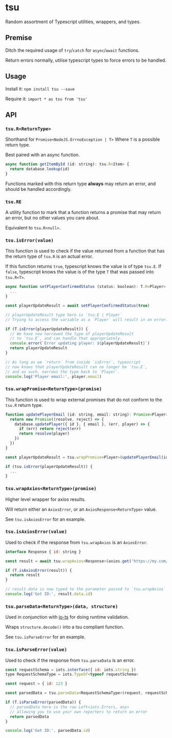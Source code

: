 # tsu
Random assortment of Typescript utilities, wrappers, and types.

## Premise

Ditch the required usage of `try`/`catch` for `async`/`await` functions.

Return errors normally, utilise typescript types to force errors to be handled.

## Usage

Install it: `npm install tsu --save`

Require it: `import * as tsu from 'tsu'`

## API

### `tsu.R<ReturnType>`

Shorthand for `Promise<NodeJS.ErrnoException | T>`
Where `T` is a possible return type.

Best paired with an async function.

```js
async function getItemById (id: string): tsu.R<Item> {
  return database.lookup(id)
}
```

Functions marked with this return type **always** may return an error, and should be handled accordingly.

### `tsu.RE`

A utility function to mark that a function returns a promise that may return an error, but no other values you care about.

Equivalent to `tsu.R<null>`.

### `tsu.isError(value)`

This function is used to check if the value returned from a function that has the return type of `tsu.R` is an actual error.

If this function returns `true`, typescript knows the value is of type `tsu.E`.
If `false`, typescript knows the value is of the type `T` that was passed into `tsu.R<T>`.

```js
async function setPlayerConfirmedStatus (status: boolean): T.R<Player> {
  ...
}

const playerUpdateResult = await setPlayerConfirmedStatus(true)

// playerUpdateResult type here is `tsu.E | Player`
// Trying to access the variable as a `Player` will result in an error.

if (T.isError(playerUpdateResult)) {
  // We have now narrowed the type of playerUpdateResult
  // to `tsu.E`, and can handle that appropriately.
  console.error(`Error updating player: ${playerUpdateResult}`)
  return playerUpdateResult
}

// As long as we `return` from inside `isError`, typescript
// now knows that playerUpdateResult can no longer be `tsu.E`,
// and as such, narrows the type back to `Player`.
console.log('Player email:', player.email)
```

### `tsu.wrapPromise<ReturnType>(promise)`

This function is used to wrap external promises that do not conform to the `tsu.R` return type.

```js
function updatePlayerEmail (id: string, email: string): Promise<Player> {
  return new Promise((resolve, reject) => {
    database.updatePlayer({ id }, { email }, (err, player) => {
      if (err) return reject(err)
      return resolve(player)
    })
  })
}

const playerUpdateResult = tsu.wrapPromise<Player>(updatePlayerEmail(id, player))

if (tsu.isError(playerUpdateResult)) {
  ...
}
```

### `tsu.wrapAxios<ReturnType>(promise)`

Higher level wrapper for axios results.

Will return either an `AxiosError`, or an `AxiosResponse<ReturnType>` value.

See `tsu.isAxiosError` for an example.

### `tsu.isAxiosError(value)`

Used to check if the response from `tsu.wrapAxios` is an `AxiosError`.

```js
interface Response { id: string }

const result = await tsu.wrapAxios<Response>(axios.get('https://my.com/api'))

if (T.isAxiosError(result)) {
  return result
}

// result.data is now typed to the parameter passed to `tsu.wrapAxios`
console.log('Got ID:', result.data.id)
```

### `tsu.parseData<ReturnType>(data, structure)`

Used in conjunction with [io-ts](https://github.com/gcanti/io-ts) for doing runtime validation.

Wraps `structure.decode()` into a tsu compliant function.

See `tsu.isParseError` for an example.

### `tsu.isParseError(value)`

Used to check if the response from `tsu.parseData` is an error.

```js
const requestSchema = iots.interface({ id: iots.string })
type RequestSchemaType = iots.TypeOf<typeof requestSchema>

const request = { id: 123 }

const parsedData = tsu.parseData<RequestSchemaType>(request, requestSchema)

if (T.isParseError(parsedData)) {
  // parsedData here is the raw Left<iots.Errors, any>
  // allowing you to use your own reporters to return an error
  return parsedData
}

console.log('Got ID:', parsedData.id)
```
